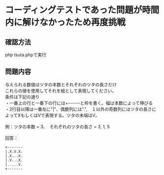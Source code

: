 # コーディングテストであった問題が時間内に解けなかったため再度挑戦

## 確認方法
php tsuta.phpで実行

## 問題内容
与えられる数値はツタの本数とそれぞれのツタの長さだけ <br>
これらの値を使用してそれを絵として表現してください。 <br>
条件は下記の通り <br>
・一番上の行と一番下の行には+------と枠を書く。幅は本数によって伸びる <br>
・2行目以降は一番左に"|"、偶数列には".",　１以外の奇数列にはツタの長さによってXもしくはVで表現する。ツタの末端はV。 <br>
<br>
例：ツタの本数 = 3、　それぞれのツタの長さ = 3, 1, 5 <br>
<br>
回答：
```
+------- 
|.X.V.X. 
|.X...X. 
|.V...X. 
|.....V. 
+-------

```

